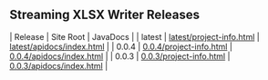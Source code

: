 ## Streaming XLSX Writer Releases

| Release | Site Root | JavaDocs |
| latest | [latest/project-info.html](https://Yaytay.github.io/dir-cache/latest/project-info.html) | [latest/apidocs/index.html](https://Yaytay.github.io/dir-cache/latest/apidocs/index.html) | 
| 0.0.4 | [0.0.4/project-info.html](https://Yaytay.github.io/dir-cache/0.0.4/project-info.html) | [0.0.4/apidocs/index.html](https://Yaytay.github.io/dir-cache/0.0.4/apidocs/index.html) | 
| 0.0.3 | [0.0.3/project-info.html](https://Yaytay.github.io/dir-cache/0.0.3/project-info.html) | [0.0.3/apidocs/index.html](https://Yaytay.github.io/dir-cache/0.0.3/apidocs/index.html) | 

